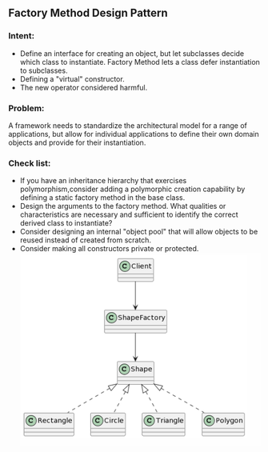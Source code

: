 ## Factory Method Design Pattern

### Intent:
* Define an interface for creating an object, but let subclasses decide which class to instantiate.
  Factory Method lets a class defer instantiation to subclasses.
* Defining a "virtual" constructor.
* The new operator considered harmful.
### Problem:
A framework needs to standardize the architectural model for a range of applications,
but allow for individual applications to define their own domain objects and provide for
their instantiation.
### Check list:
* If you have an inheritance hierarchy that exercises polymorphism,consider adding
   a polymorphic creation capability by defining a static factory method in the base class.
* Design the arguments to the factory method. What qualities or characteristics are necessary
   and sufficient to identify the correct derived class to instantiate?
* Consider designing an internal "object pool" that will allow objects to be reused instead
  of created from scratch.
* Consider making all constructors private or protected.
![image](./Factorymethod.png)
